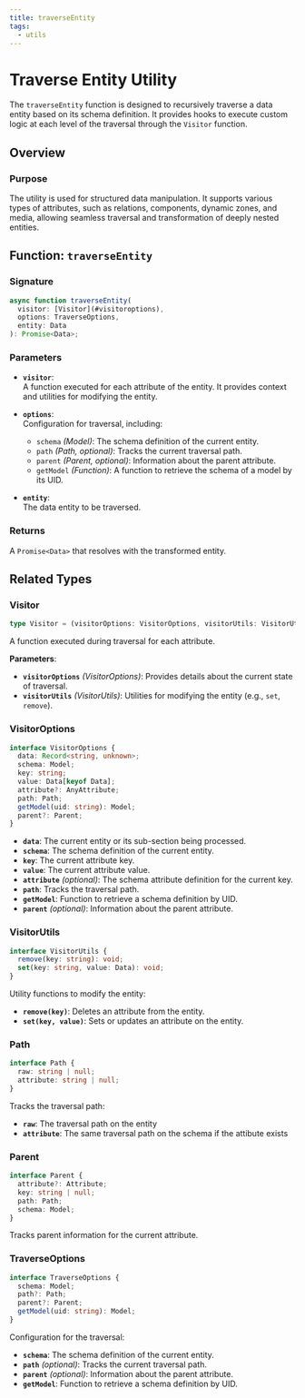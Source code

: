 ```yaml
---
title: traverseEntity
tags:
  - utils
---
```


# Traverse Entity Utility

The `traverseEntity` function is designed to recursively traverse a data entity based on its schema definition. It provides hooks to execute custom logic at each level of the traversal through the `Visitor` function.

## Overview

### Purpose

The utility is used for structured data manipulation. It supports various types of attributes, such as relations, components, dynamic zones, and media, allowing seamless traversal and transformation of deeply nested entities.

## Function: `traverseEntity`

### Signature

```typescript
async function traverseEntity(
  visitor: [Visitor](#visitoroptions),
  options: TraverseOptions,
  entity: Data
): Promise<Data>;
```

### Parameters

- **`visitor`**:  
  A function executed for each attribute of the entity. It provides context and utilities for modifying the entity.

- **`options`**:  
  Configuration for traversal, including:

  - `schema` _(Model)_: The schema definition of the current entity.
  - `path` _(Path, optional)_: Tracks the current traversal path.
  - `parent` _(Parent, optional)_: Information about the parent attribute.
  - `getModel` _(Function)_: A function to retrieve the schema of a model by its UID.

- **`entity`**:  
  The data entity to be traversed.

### Returns

A `Promise<Data>` that resolves with the transformed entity.

## Related Types

### Visitor

```typescript
type Visitor = (visitorOptions: VisitorOptions, visitorUtils: VisitorUtils) => void;
```

A function executed during traversal for each attribute.

**Parameters**:

- **`visitorOptions`** _(VisitorOptions)_: Provides details about the current state of traversal.
- **`visitorUtils`** _(VisitorUtils)_: Utilities for modifying the entity (e.g., `set`, `remove`).

### VisitorOptions

```typescript
interface VisitorOptions {
  data: Record<string, unknown>;
  schema: Model;
  key: string;
  value: Data[keyof Data];
  attribute?: AnyAttribute;
  path: Path;
  getModel(uid: string): Model;
  parent?: Parent;
}
```

- **`data`**: The current entity or its sub-section being processed.
- **`schema`**: The schema definition of the current entity.
- **`key`**: The current attribute key.
- **`value`**: The current attribute value.
- **`attribute`** _(optional)_: The schema attribute definition for the current key.
- **`path`**: Tracks the traversal path.
- **`getModel`**: Function to retrieve a schema definition by UID.
- **`parent`** _(optional)_: Information about the parent attribute.

### VisitorUtils

```typescript
interface VisitorUtils {
  remove(key: string): void;
  set(key: string, value: Data): void;
}
```

Utility functions to modify the entity:

- **`remove(key)`**: Deletes an attribute from the entity.
- **`set(key, value)`**: Sets or updates an attribute on the entity.

### Path

```typescript
interface Path {
  raw: string | null;
  attribute: string | null;
}
```

Tracks the traversal path:

- **`raw`**: The traversal path on the entity
- **`attribute`**: The same traversal path on the schema if the attibute exists

### Parent

```typescript
interface Parent {
  attribute?: Attribute;
  key: string | null;
  path: Path;
  schema: Model;
}
```

Tracks parent information for the current attribute.

### TraverseOptions

```typescript
interface TraverseOptions {
  schema: Model;
  path?: Path;
  parent?: Parent;
  getModel(uid: string): Model;
}
```

Configuration for the traversal:

- **`schema`**: The schema definition of the current entity.
- **`path`** _(optional)_: Tracks the current traversal path.
- **`parent`** _(optional)_: Information about the parent attribute.
- **`getModel`**: Function to retrieve a schema definition by UID.
